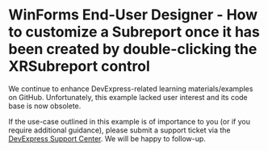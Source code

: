 
# WinForms End-User Designer - How to customize a Subreport once it has been created by double-clicking the XRSubreport control

We continue to enhance DevExpress-related learning materials/examples on GitHub. Unfortunately, this example lacked user interest and its code base is now obsolete.

If the use-case outlined in this example is of importance to you (or if you require additional guidance), please submit a support ticket via the [DevExpress Support Center](https://supportcenter.devexpress.com/ticket/create?followUpTo=T317196). We will be happy to follow-up.